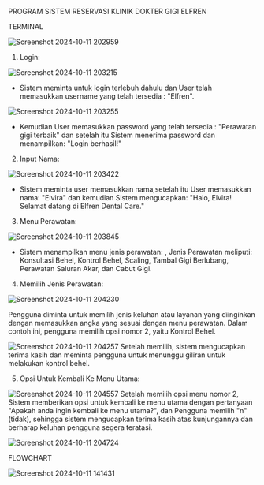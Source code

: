 PROGRAM SISTEM RESERVASI KLINIK DOKTER GIGI ELFREN

TERMINAL

![Screenshot 2024-10-11 202959](https://github.com/user-attachments/assets/eee72503-7c51-4281-b4bf-26ee26d398fa)

1. Login:

![Screenshot 2024-10-11 203215](https://github.com/user-attachments/assets/e7b40c9d-e2a9-4499-ae55-cfc934275bd8)
- Sistem meminta untuk login terlebuh dahulu dan User telah memasukkan username yang telah tersedia : "Elfren".

![Screenshot 2024-10-11 203255](https://github.com/user-attachments/assets/cf560b1e-8fe7-4e0a-91c9-0410efa3ce82)
- Kemudian User memasukkan password yang telah tersedia : "Perawatan gigi terbaik" dan setelah itu Sistem menerima password dan menampilkan: "Login berhasil!"



2. Input Nama:

![Screenshot 2024-10-11 203422](https://github.com/user-attachments/assets/6ce287bf-d9be-408f-bf80-d386ac4f0f70)
- Sistem meminta user memasukkan nama,setelah itu User memasukkan nama: "Elvira" dan kemudian Sistem mengucapkan: "Halo, Elvira! Selamat datang di Elfren Dental Care."



3. Menu Perawatan:

![Screenshot 2024-10-11 203845](https://github.com/user-attachments/assets/c9f7d283-f91a-48da-a7f7-39756305231b)
- Sistem menampilkan menu jenis perawatan: , Jenis Perawatan meliputi: Konsultasi Behel, Kontrol Behel, Scaling, Tambal Gigi Berlubang, Perawatan Saluran Akar, dan Cabut Gigi.



4. Memilih Jenis Perawatan:

![Screenshot 2024-10-11 204230](https://github.com/user-attachments/assets/1457d7f9-f3fa-4ed6-87ee-ab58d369088a)

Pengguna diminta untuk memilih jenis keluhan atau layanan yang diinginkan dengan memasukkan angka yang sesuai dengan menu perawatan. Dalam contoh ini, pengguna memilih opsi nomor 2, yaitu Kontrol Behel.

![Screenshot 2024-10-11 204257](https://github.com/user-attachments/assets/b60d9a2b-8e3d-47ef-b9b2-74bde7e7a4d1)
Setelah memilih, sistem mengucapkan terima kasih dan meminta pengguna untuk menunggu giliran untuk melakukan kontrol behel.



5. Opsi Untuk Kembali Ke Menu Utama:

![Screenshot 2024-10-11 204557](https://github.com/user-attachments/assets/6e0bb54b-764c-4774-b7b3-68a3b318eb94)
Setelah memilih opsi menu nomor 2, Sistem memberikan opsi untuk kembali ke menu utama dengan pertanyaan "Apakah anda ingin kembali ke menu utama?", dan Pengguna memilih "n" (tidak), sehingga sistem mengucapkan terima kasih atas kunjungannya dan berharap keluhan pengguna segera teratasi.

![Screenshot 2024-10-11 204724](https://github.com/user-attachments/assets/b0339d55-ea8e-4169-a667-d04ef7db1b97)

FLOWCHART

![Screenshot 2024-10-11 141431](https://github.com/user-attachments/assets/85ca6182-7b54-44c2-a0f5-71fb717f5c64)

